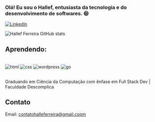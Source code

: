 ### Olá! Eu sou o Hallef, entusiasta da tecnologia e do desenvolvimento de softwares. 😄

[![LinkedIn](https://img.shields.io/badge/LinkedIn-0077B5?style=for-the-badge&logo=linkedin&logoColor=white)](https://www.linkedin.com/in/hallefferreira/)

![Hallef Ferreira GitHub stats](https://github-readme-stats.vercel.app/api?username=hallefferreira&show_icons=true&theme=dracula)
<!-- [![Top Langs](https://github-readme-stats.vercel.app/api/top-langs/?username=LuisFernandoL)](https://github.com/anuraghazra/github-readme-stats) -->

## Aprendendo: 

<div style="display: inline_block"><br/>
    <img align="center" alt="html" src="https://img.shields.io/badge/HTML5-E34F26?style=for-the-badge&logo=html5&logoColor=white" />
    <img align="center" alt="css" src="https://img.shields.io/badge/CSS-b6e54b?style=for-the-badge&logo=css3&logoColor=white" />
    <img align="center" alt="wordpress" src="https://img.shields.io/badge/WORDPRESS-4d56e2?style=for-the-badge&logo=wordpress&logoColor=white" />
    <img align="center" alt="go" src="https://img.shields.io/badge/GOLANG-4d56e2?style=for-the-badge&logo=go&logoColor=white" />
    

</div> <br/>

Graduando em Ciência da Computação com ênfase em Full Stack Dev | Faculdade Descomplica



## Contato 
Email: contatohalleferreira@gmail.coom
